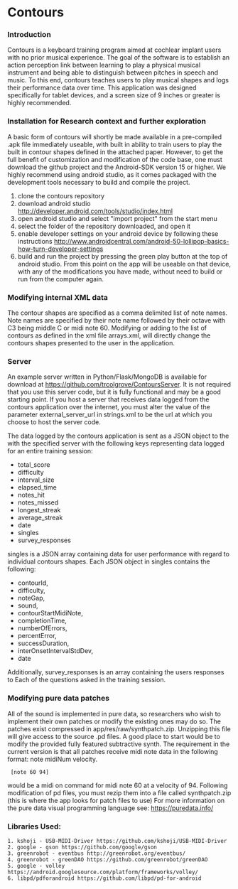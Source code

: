 # Contours

### Introduction
Contours is a keyboard training program aimed at cochlear implant users with
no prior musical experience. The goal of the software is to establish an
action perception link between learning to play a physical musical instrument
and being able to distinguish between pitches in speech and music.
    To this end, contours teaches users to play musical shapes and logs their
performance data over time. This application was designed specifically for
tablet devices, and a screen size of 9 inches or greater is highly recommended.

### Installation for Research context and further exploration
   
A basic form of contours will shortly be made available in a pre-compiled
.apk file immediately useable, with built in ability to train users to play the
built in contour shapes defined in the attached paper. However, to get the full
benefit of customization and modification of the code base, one must download
the github project and the Android-SDK version 15 or higher. We highly recommend
using android studio, as it comes packaged with the development tools
necessary to build and compile the project.

1. clone the contours repository
2. download android studio http://developer.android.com/tools/studio/index.html
3. open android studio and select "import project" from the start menu
4. select the folder of the repository downloaded, and open it
5. enable developer settings on your android device by following these
instructions
http://www.androidcentral.com/android-50-lollipop-basics-how-turn-developer-settings
6. build and run the project by pressing the green play button at the top of
android studio. From this point on the app will be useable on that device, with
any of the modifications you have made, without need to build or run from the
computer again.

### Modifying internal XML data
The contour shapes are specified as a comma delimited list of note names.
Note names are specified by their note name followed by their octave with C3
being middle C or midi note 60. Modifying or adding to the list of contours as
defined in the xml file arrays.xml, will directly change the contours shapes
presented to the user in the application.

### Server
An example server written in Python/Flask/MongoDB is available for download
at https://github.com/trcolgrove/ContoursServer. It is not required that you
use this server code, but it is fully functional and may  be a good starting
point.
If you host a server that receives data logged from the contours application
over the internet, you must alter the value of the parameter external_server_url
in strings.xml to be the url at which you choose to host the server code.

The data logged by the contours application is sent as a JSON object to the
with the specified server with the following keys representing data logged for
an entire training session:

+ total_score
+ difficulty
+ interval_size
+ elapsed_time
+ notes_hit
+ notes_missed
+ longest_streak
+ average_streak
+ date
+ singles
+ survey_responses

singles is a JSON array containing data for user performance with regard to
individual contours shapes. Each JSON object in singles contains the following:
+ contourId,
+ difficulty,
+ noteGap,
+ sound,
+ contourStartMidiNote,
+ completionTime,
+ numberOfErrors,
+ percentError,
+ successDuration,
+ interOnsetIntervalStdDev,
+ date

Additionally, survey_responses is an array containing the users responses to
Each of the questions asked in the training session.

### Modifying pure data patches
All of the sound is implemented in pure data, so researchers who wish to
implement their own patches or modify the existing ones may do so. The patches
exist compressed in app/res/raw/synthpatch.zip. Unzipping this file will give
access to the source .pd files. A good place to start would be to modify the
provided fully featured subtractive synth. The requirement in the current
version is that all patches receive midi note data in the following format:
note midiNum velocity.
 
  <pre><code> [note 60 94] </code></pre>

would be a midi on command for midi note 60 at a velocity of 94. Following modification of pd files,
you must rezip them into a file called synthpatch.zip (this is where the app looks for patch files to use)
For more information  on the pure data visual programming language see:
https://puredata.info/

### Libraries Used:
    1. kshoji - USB-MIDI-Driver https://github.com/kshoji/USB-MIDI-Driver
    2. google - gson https://github.com/google/gson
    3. greenrobot - eventbus http://greenrobot.org/eventbus/
    4. greenrobot - greenDAO https://github.com/greenrobot/greenDAO
    5. google - volley https://android.googlesource.com/platform/frameworks/volley/
    6. libpd/pdforandroid https://github.com/libpd/pd-for-android
